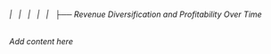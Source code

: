 ###### |   |   |   |   |   ├── Revenue Diversification and Profitability Over Time

*Add content here*